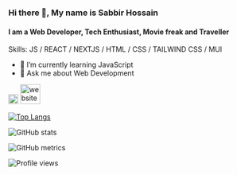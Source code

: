 ### Hi there 👋, My name is Sabbir Hossain
#### I am a Web Developer, Tech Enthusiast, Movie freak and Traveller

Skills:   JS / REACT / NEXTJS / HTML / CSS / TAILWIND CSS / MUI 

- 🌱 I’m currently learning JavaScript 
- 💬 Ask me about Web Development 


 [<img src='https://i.imgur.com/hmoMfXf.png' alt='linkedin' height='20'>](https://www.linkedin.com/in/https://www.linkedin.com/in/sabbir-hossain-b73726214//)  [<img src='https://cdn.jsdelivr.net/npm/simple-icons@3.0.1/icons/icloud.svg' alt='website' height='40'>](https://sabbirontheweb.com/)  

[![Top Langs](https://github-readme-stats.vercel.app/api/top-langs/?username=Sabbirhossain94)](https://github.com/anuraghazra/github-readme-stats)

![GitHub stats](https://github-readme-stats.vercel.app/api?username=Sabbirhossain94&show_icons=true)  

![GitHub metrics](https://metrics.lecoq.io/Sabbirhossain94)  

![Profile views](https://gpvc.arturio.dev/Sabbirhossain94)   
